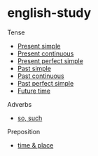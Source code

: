 # english-study

Tense

- [Present simple](tenses/present-simple.md)
- [Present continuous](tenses/present-continuous.md)
- [Present perfect simple](tenses/present-perfect-simple.md)
- [Past simple](tenses/past-simple.md)
- [Past continuous](tenses/past-continuous.md)
- [Past perfect simple](tenses/past-perfect-simple.md)
- [Future time](tenses/future-time.md)

Adverbs

- [so, such](adverbs/so-such.md)

Preposition

- [time & place](preposition/time-place.md)
